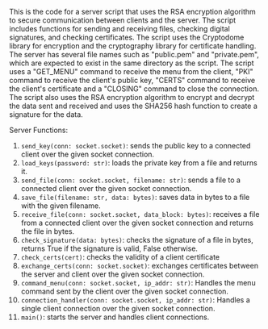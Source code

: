 This is the code for a server script that uses the RSA encryption algorithm to secure communication between clients and the server. The script includes functions for sending and receiving files, checking digital signatures, and checking certificates. The script uses the Cryptodome library for encryption and the cryptography library for certificate handling. The server has several file names such as "public.pem" and "private.pem", which are expected to exist in the same directory as the script. The script uses a "GET_MENU" command to receive the menu from the client, "PKI" command to receive the client's public key, "CERTS" command to receive the client's certificate and a "CLOSING" command to close the connection. The script also uses the RSA encryption algorithm to encrypt and decrypt the data sent and received and uses the SHA256 hash function to create a signature for the data.

Server Functions:
1. `send_key(conn: socket.socket)`: sends the public key to a connected client over the given socket connection.
2. `load_keys(password: str)`: loads the private key from a file and returns it.
3. `send_file(conn: socket.socket, filename: str)`: sends a file to a connected client over the given socket connection.
4. `save_file(filename: str, data: bytes)`: saves data in bytes to a file with the given filename.
5. `receive_file(conn: socket.socket, data_block: bytes)`: receives a file from a connected client over the given socket connection and returns the file in bytes.
6. `check_signature(data: bytes)`: checks the signature of a file in bytes, returns True if the signature is valid, False otherwise.
7. `check_certs(cert)`: checks the validity of a client certificate
8. `exchange_certs(conn: socket.socket)`: exchanges certificates between the server and client over the given socket connection.
9. `command_menu(conn: socket.socket, ip_addr: str)`: Handles the menu command sent by the client over the given socket connection.
10. `connection_handler(conn: socket.socket, ip_addr: str)`: Handles a single client connection over the given socket connection.
11. `main()`: starts the server and handles client connections.